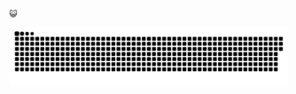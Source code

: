 😺
  
<!-- ![Snake animation](https://github.com/lalvessiqueira/lalvessiqueira/blob/output/github-contribution-grid-snake.svg) -->
<!-- ![](https://github.com/lalvessiqueira/lalvessiqueira/raw/output/github-contribution-grid-snake.svg) -->

<!-- Generates a snake game from a github user contributions graph -->

![](https://github.com/lalvessiqueira/lalvessiqueira/raw/output/github-contribution-grid-snake.svg)

<!-- Pull a github user's contribution graph.
Make it a snake Game, generate a snake path where the cells get eaten in an orderly fashion.

Generate a [gif](https://github.com/lalvessiqueira/lalvessiqueira/raw/output/github-contribution-grid-snake.gif) or [svg](https://github.com/lalvessiqueira/lalvessiqueira/raw/output/github-contribution-grid-snake.svg) image.
 -->
<!-- 
## 
 <div>
  <a href="https://github.com/lalvessiqueira">
  <img height="180em" src="https://github-readme-stats.vercel.app/api?username=lalvessiqueira&show_icons=true&theme=dracula&include_all_commits=true"/>
  <img align="right" alt="Leti-greeting" width="200" height="200" src="https://i.pinimg.com/originals/2d/8e/e8/2d8ee815146390d567706f2c7b5c2916.gif">
<div>
<div style="display: inline_block"><br>
</div> -->

